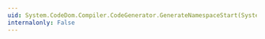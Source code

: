 ```yaml
---
uid: System.CodeDom.Compiler.CodeGenerator.GenerateNamespaceStart(System.CodeDom.CodeNamespace)
internalonly: False
---
```

